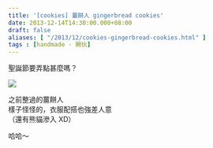 ```yaml
---
title: '[cookies] 薑餅人 gingerbread cookies'
date: 2013-12-14T14:30:00.000+08:00
draft: false
aliases: [ "/2013/12/cookies-gingerbread-cookies.html" ]
tags : [handmade - 開伙]
---
```


聖誕節要弄點甚麼嗎？  

![](/images/diygingerbread.jpg)

之前整過的薑餅人  
樣子怪怪的，衣服配搭也強差人意  
（還有熊貓滲入 XD）  
  
哈哈～
